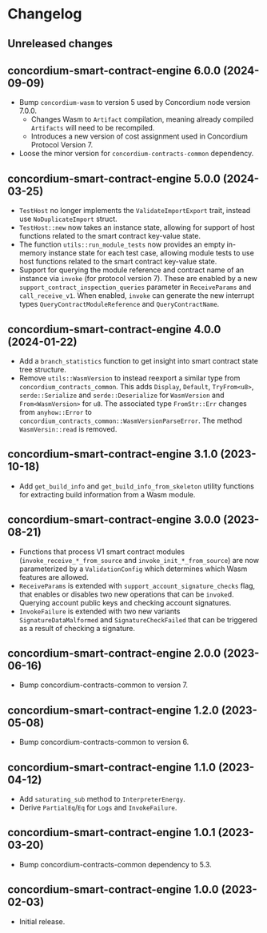 # Changelog

## Unreleased changes

## concordium-smart-contract-engine 6.0.0 (2024-09-09)

- Bump `concordium-wasm` to version 5 used by Concordium node version 7.0.0.
  - Changes Wasm to `Artifact` compilation, meaning already compiled `Artifacts` will need to be recompiled.
  - Introduces a new version of cost assignment used in Concordium Protocol Version 7.
- Loose the minor version for `concordium-contracts-common` dependency.

## concordium-smart-contract-engine 5.0.0 (2024-03-25)

- `TestHost` no longer implements the `ValidateImportExport` trait, instead use `NoDuplicateImport` struct.
- `TestHost::new` now takes an instance state, allowing for support of host functions related to the smart contract key-value state.
- The function `utils::run_module_tests` now provides an empty in-memory instance state for each test case, allowing module tests to use host functions related to the smart contract key-value state.
- Support for querying the module reference and contract name of an instance via
  `invoke` (for protocol version 7). These are enabled by a new
  `support_contract_inspection_queries` parameter in `ReceiveParams` and
  `call_receive_v1`. When enabled, `invoke` can generate the new interrupt
  types `QueryContractModuleReference` and `QueryContractName`.

## concordium-smart-contract-engine 4.0.0 (2024-01-22)

- Add a `branch_statistics` function to get insight into smart contract state
  tree structure.
- Remove `utils::WasmVersion` to instead reexport a similar type from `concordium_contracts_common`.
  This adds `Display`, `Default`, `TryFrom<u8>`, `serde::Serialize` and `serde::Deserialize` for `WasmVersion` and `From<WasmVersion>` for `u8`.
  The associated type `FromStr::Err` changes from `anyhow::Error` to `concordium_contracts_common::WasmVersionParseError`.
  The method `WasmVersin::read` is removed.

## concordium-smart-contract-engine 3.1.0 (2023-10-18)

- Add `get_build_info` and `get_build_info_from_skeleton` utility functions for
  extracting build information from a Wasm module.

## concordium-smart-contract-engine 3.0.0 (2023-08-21)

- Functions that process V1 smart contract modules
  (`invoke_receive_*_from_source` and `invoke_init_*_from_source`) are now
  parameterized by a `ValidationConfig` which determines which Wasm features are
  allowed.
- `ReceiveParams` is extended with `support_account_signature_checks` flag, that
  enables or disables two new operations that can be `invoke`d. Querying account
  public keys and checking account signatures.
- `InvokeFailure` is extended with two new variants
  `SignatureDataMalformed` and `SignatureCheckFailed` that can be triggered as a
  result of checking a signature.

## concordium-smart-contract-engine 2.0.0 (2023-06-16)

- Bump concordium-contracts-common to version 7.

## concordium-smart-contract-engine 1.2.0 (2023-05-08)

- Bump concordium-contracts-common to version 6.

## concordium-smart-contract-engine 1.1.0 (2023-04-12)

- Add `saturating_sub` method to `InterpreterEnergy`.
- Derive `PartialEq`/`Eq` for `Logs` and `InvokeFailure`.

## concordium-smart-contract-engine 1.0.1 (2023-03-20)

- Bump concordium-contracts-common dependency to 5.3.


## concordium-smart-contract-engine 1.0.0 (2023-02-03)

- Initial release.
